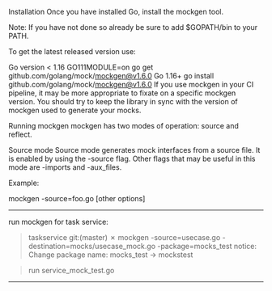 Installation
Once you have installed Go, install the mockgen tool.

Note: If you have not done so already be sure to add $GOPATH/bin to your PATH.

To get the latest released version use:

Go version < 1.16
GO111MODULE=on go get github.com/golang/mock/mockgen@v1.6.0
Go 1.16+
go install github.com/golang/mock/mockgen@v1.6.0
If you use mockgen in your CI pipeline, it may be more appropriate to fixate on a specific mockgen version. You should try to keep the library in sync with the version of mockgen used to generate your mocks.

Running mockgen
mockgen has two modes of operation: source and reflect.

Source mode
Source mode generates mock interfaces from a source file. It is enabled by using the -source flag. Other flags that may be useful in this mode are -imports and -aux_files.

Example:

mockgen -source=foo.go [other options]

*********************************************************************************
run mockgen for task service:
> taskservice git:(master) ✗ mockgen -source=usecase.go -destination=mocks/usecase_mock.go -package=mocks_test
notice: Change package name: mocks_test -> mockstest
 
> run service_mock_test.go
*********************************************************************************
